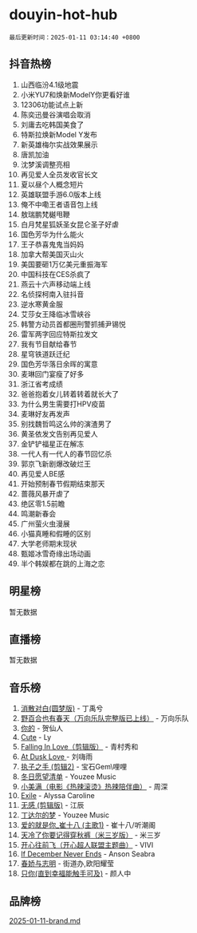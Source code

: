 # douyin-hot-hub

`最后更新时间：2025-01-11 03:14:40 +0800`

## 抖音热榜

1. 山西临汾4.1级地震
1. 小米YU7和焕新ModelY你更看好谁
1. 12306功能试点上新
1. 陈奕迅曼谷演唱会取消
1. 刘庸去吃韩国美食了
1. 特斯拉焕新Model Y发布
1. 新英雄梅尔实战效果展示
1. 唐凯加油
1. 沈梦溪调整亮相
1. 再见爱人全员发收官长文
1. 夏以昼个人概念短片
1. 英雄联盟手游6.0版本上线
1. 俺不中嘞王者语音包上线
1. 敖瑞鹏梵樾甩鞭
1. 白月梵星狐妖圣女昆仑圣子好虐
1. 国色芳华为什么能火
1. 王子恭喜鬼鬼当妈妈
1. 加拿大帮美国灭山火
1. 美国要砸1万亿美元重振海军
1. 中国科技在CES杀疯了
1. 燕云十六声移动端上线
1. 名侦探柯南入驻抖音
1. 逆水寒黄金服
1. 艾莎女王降临冰雪峡谷
1. 韩警方动员首都圈刑警抓捕尹锡悦
1. 雷军两字回应特斯拉发文
1. 我有节目献给春节
1. 星穹铁道跃迁纪
1. 国色芳华落日余晖的寓意
1. 麦琳回门宴瘦了好多
1. 浙江省考成绩
1. 爸爸抱着女儿转着转着就长大了
1. 为什么男生需要打HPV疫苗
1. 麦琳好友再发声
1. 别找魏哲鸣这么帅的演渣男了
1. 黄圣依发文告别再见爱人
1. 金铲铲福星正在解冻
1. 一代人有一代人的春节回忆杀
1. 郭京飞新剧爆改破烂王
1. 再见爱人BE感
1. 开始预制春节假期结束那天
1. 蔷薇风暴开虐了
1. 绝区零1.5前瞻
1. 鸣潮新春会
1. 广州萤火虫漫展
1. 小猫真睡和假睡的区别
1. 大学老师期末现状
1. 甄姬冰雪奇缘出场动画
1. 半个韩娱都在跳的上海之恋

## 明星榜

暂无数据

## 直播榜

暂无数据

## 音乐榜

1. [消散对白(圆梦版)](https://sf5-hl-cdn-tos.douyinstatic.com/obj/tos-cn-ve-2774/og4jB5I5IizzoZVAAAzWgBMAsMDWoArfwBOiFs) - 丁禹兮
1. [野百合也有春天（万向乐队完整版已上线）](https://sf5-hl-cdn-tos.douyinstatic.com/obj/tos-cn-ve-2774/oMnUxhRAMiAGBqDtIPBQ7ACYQZFlJCftcgeDJE) - 万向乐队
1. [你的](https://sf5-hl-cdn-tos.douyinstatic.com/obj/tos-cn-ve-2774/oYuIeKf42jB7sEV6B2upMdpYAgfrQWj0FeRegh) - 贺仙人
1. [Cute](https://sf5-hl-cdn-tos.douyinstatic.com/obj/tos-cn-ve-2774/o4IbIzHWKAAB4wsS5qMBRiiAlEBGTpQRNfFvuo) - Ly
1. [Falling In Love（剪辑版）](https://sf5-hl-cdn-tos.douyinstatic.com/obj/tos-cn-ve-2774/o8ajpA8zzgBPahbBIO8AcKGBLJezFCRd1wfP9f) - 青村秀和
1. [ At Dusk  Love ](https://sf5-hl-cdn-tos.douyinstatic.com/obj/tos-cn-ve-2774/o8CrpCf5CaYgI4ZrtQgMQAFEfuGqNnRSDQAPBc) - 刘嗨雨
1. [执子之手 (剪辑2)](https://sf5-hl-cdn-tos.douyinstatic.com/obj/tos-cn-ve-2774/oUoZLQjCc31XzqsBnBQUNgeKtYPBcgbFDwtfcu) - 宝石Gem\哩哩
1. [冬日愿望清单](https://sf5-hl-cdn-tos.douyinstatic.com/obj/tos-cn-ve-2774/oIIgUOeamCFCVAzxN6MFRLIBlLGpUqQxeeHrLE) - Youzee Music
1. [小美满（电影《热辣滚烫》热辣陪伴曲）](https://sf5-hl-cdn-tos.douyinstatic.com/obj/tos-cn-ve-2774/o0GAn2lSgfZIDUgtevCGDQYnFg4CwnrBaxbTZL) - 周深
1. [Exile](https://sf5-hl-cdn-tos.douyinstatic.com/obj/tos-cn-ve-2774/oYj4gAQTknKE3WW0Je8KGmQ7z1cA4FefwtbufD) - Alyssa Caroline
1. [无感 (剪辑版)](https://sf5-hl-cdn-tos.douyinstatic.com/obj/tos-cn-ve-2774/o0eIsUzJBDlQaQFC5OFlgbMEZC1TFYBftOBn6p) - 江辰
1. [丁达尔的梦](https://sf5-hl-cdn-tos.douyinstatic.com/obj/tos-cn-ve-2774/oMU3WirUZBVQkAC9ccG5P2IQirziZM2RTInUY) - Youzee Music
1. [爱的就是你_崔十八 (主歌1)](https://sf5-hl-cdn-tos.douyinstatic.com/obj/tos-cn-ve-2774/oI5BO5DhFZ6UTcNCnZaOCBLtZ7WIMQGfgnXf5E) - 崔十八/听潮阁
1. [天冷了你要记得穿秋裤（米三岁版）](https://sf5-hl-cdn-tos.douyinstatic.com/obj/tos-cn-ve-2774/oQlIwVIDWiZ6BQilAorS7MA0AgCkQDvcZAdm1) - 米三岁
1. [开心往前飞（开心超人联盟主题曲）](https://sf6-cdn-tos.douyinstatic.com/obj/tos-cn-ve-2774/9d8fb7c82cf1421fb93a9fe925275e0a) - VIVI
1. [If December Never Ends](https://sf5-hl-cdn-tos.douyinstatic.com/obj/tos-cn-ve-2774/oY1IQMoTgCFIBg8RZifyqlBBt1UFgitTYmxeOS) - Anson Seabra
1. [春娇与志明](https://sf6-cdn-tos.douyinstatic.com/obj/tos-cn-ve-2774/e530d8fceb7044b39707d7f9ff54add1) - 街道办,欧阳耀莹
1. [只你(直到幸福能触手可及)](https://sf5-hl-cdn-tos.douyinstatic.com/obj/tos-cn-ve-2774/o0lBkRDzFTeaVSUz3ZZSCBVtZ5DIMQGfgmEAuE) - 颜人中

## 品牌榜

[2025-01-11-brand.md](2025-01-11-brand.md)

